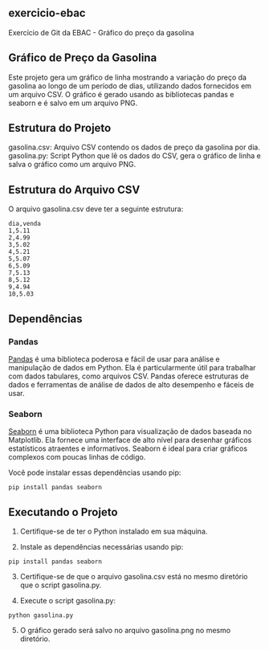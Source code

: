 ## exercicio-ebac
Exercício de Git da EBAC - Gráfico do preço da gasolina

## Gráfico de Preço da Gasolina
Este projeto gera um gráfico de linha mostrando a variação do preço da gasolina ao longo de um período de dias, utilizando dados fornecidos em um arquivo CSV. O gráfico é gerado usando as bibliotecas pandas e seaborn e é salvo em um arquivo PNG.

## Estrutura do Projeto
gasolina.csv: Arquivo CSV contendo os dados de preço da gasolina por dia.
gasolina.py: Script Python que lê os dados do CSV, gera o gráfico de linha e salva o gráfico como um arquivo PNG.

## Estrutura do Arquivo CSV
O arquivo gasolina.csv deve ter a seguinte estrutura:

```csv 
dia,venda 
1,5.11 
2,4.99 
3,5.02 
4,5.21 
5,5.07 
6,5.09 
7,5.13 
8,5.12 
9,4.94 
10,5.03
```

## Dependências

### Pandas

[Pandas](https://pandas.pydata.org/) é uma biblioteca poderosa e fácil de usar para análise e manipulação de dados em Python. Ela é particularmente útil para trabalhar com dados tabulares, como arquivos CSV. Pandas oferece estruturas de dados e ferramentas de análise de dados de alto desempenho e fáceis de usar.

### Seaborn

[Seaborn](https://seaborn.pydata.org/) é uma biblioteca Python para visualização de dados baseada no Matplotlib. Ela fornece uma interface de alto nível para desenhar gráficos estatísticos atraentes e informativos. Seaborn é ideal para criar gráficos complexos com poucas linhas de código.

Você pode instalar essas dependências usando pip:

```
pip install pandas seaborn 
```

## Executando o Projeto

1. Certifique-se de ter o Python instalado em sua máquina.

2. Instale as dependências necessárias usando pip:


```
pip install pandas seaborn
```

3. Certifique-se de que o arquivo gasolina.csv está no mesmo diretório que o script gasolina.py.

4. Execute o script gasolina.py:

```
python gasolina.py
```

5. O gráfico gerado será salvo no arquivo gasolina.png no mesmo diretório.